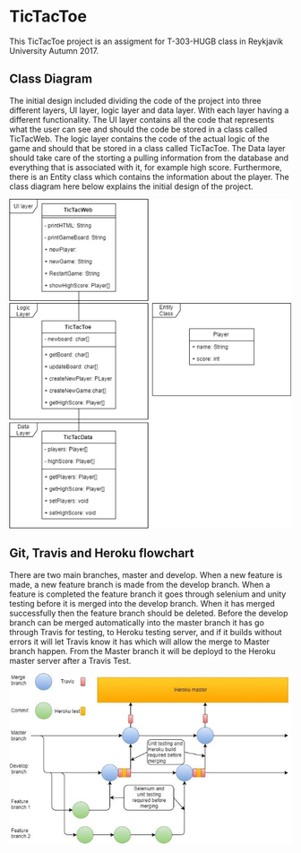 # TicTacToe
This TicTacToe project is an assigment for T-303-HUGB class in Reykjavik University Autumn 2017.

## Class Diagram
The initial design included dividing the code of the project into three different layers, UI layer, logic layer and data layer. With each layer having a different functionality. The UI layer contains all the code that represents what the user can see and should the code be stored in a class called TicTacWeb. The logic layer contains the code of the actual logic of the game and should that be stored in a class called TicTacToe. The Data layer should take care of the storting a pulling information from the database and everything that is associated with it, for example high score. Furthermore, there is an Entity class which contains the information about the player. The class diagram here below explains the initial design of the project. 

<img src="https://github.com/SkolaRapp/TicTacToe/blob/design/docs/images/classDiagram.jpg" alt="classDiagram" width="600" />

## Git, Travis and Heroku flowchart
There are two main branches, master and develop. When a new feature is 
made, a new feature branch is made from the develop branch. When a feature
is completed the feature branch it goes through selenium and unity testing before it is merged into the develop branch.  When it has merged successfully then the feature branch should be deleted. Before the develop branch can be merged automatically into the master branch it has go through Travis for testing, to Heroku testing server, and if it builds without errors it will let Travis know it has which will allow the merge to Master branch happen. From the Master branch it will be deployd to the Heroku master server after a Travis Test.

<img src="https://github.com/SkolaRapp/TicTacToe/blob/design/docs/images/git.jpg" alt="classDiagram" width="600" />
